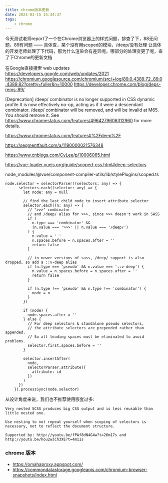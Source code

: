 ```yaml
---
title: chrome版本更新
date: 2021-03-15 15:34:37
tags:
    - chrome
---
```


今天测试老师report了一个在Chrome浏览器上的样式问题，排查了下，88无问题，89有问题 —— 具体查，某个没有用scoped的模块，/deep/没有处理
让具体的开发老师处理了下代码，那为什么渲染会有差异呢，哪部分的处理变更了呢，查了下Chrome的更新文档

在Google直接搜索 web updates
https://developers.google.com/web/updates/2021
https://chromium.googlesource.com/chromium/src/+log/89.0.4389.72..89.0.4389.82?pretty=fuller&n=10000
https://developer.chrome.com/blog/deps-rems-89/

[Deprecation] /deep/ combinator is no longer supported in CSS dynamic profile.It is now effectively no-op, acting as if it were a descendant combinator. /deep/ combinator will be removed, and will be invalid at M65. You should remove it. See https://www.chromestatus.com/features/4964279606312960 for more details.


https://www.chromestatus.com/features#%2Fdeep%2F

https://segmentfault.com/a/1190000021576348

https://www.cnblogs.com/CyLee/p/10006065.html

https://vue-loader.vuejs.org/guide/scoped-css.html#deep-selectors

node_modules/@vue/component-compiler-utils/lib/stylePlugins/scoped.ts
```
node.selector = selectorParser((selectors: any) => {
      selectors.each((selector: any) => {
        let node: any = null

        // find the last child node to insert attribute selector
        selector.each((n: any) => {
          // ">>>" combinator
          // and /deep/ alias for >>>, since >>> doesn't work in SASS
          if (
            n.type === 'combinator' &&
            (n.value === '>>>' || n.value === '/deep/')
          ) {
            n.value = ' '
            n.spaces.before = n.spaces.after = ''
            return false
          }

          // in newer versions of sass, /deep/ support is also dropped, so add a ::v-deep alias
          if (n.type === 'pseudo' && n.value === '::v-deep') {
            n.value = n.spaces.before = n.spaces.after = ''
            return false
          }

          if (n.type !== 'pseudo' && n.type !== 'combinator') {
            node = n
          }
        })

        if (node) {
          node.spaces.after = ''
        } else {
          // For deep selectors & standalone pseudo selectors,
          // the attribute selectors are prepended rather than appended.
          // So all leading spaces must be eliminated to avoid problems.
          selector.first.spaces.before = ''
        }

        selector.insertAfter(
          node,
          selectorParser.attribute({
            attribute: id
          })
        )
      })
    }).processSync(node.selector)
```


从设计角度来说，我们也不推荐使用嵌套过多:
```
Very nested SCSS produces big CSS output and is less reusable than little nested one.

Use nesting to not repeat yourself when scoping of selectors is necessary, not to reflect the document structure.

Supported by: http://youtu.be/fPAf8dN4G4w?t=26m17s and http://youtu.be/hou2wJCh3XE?t=4m11s
```

### chrome 版本
- https://omahaproxy.appspot.com/
- https://commondatastorage.googleapis.com/chromium-browser-snapshots/index.html